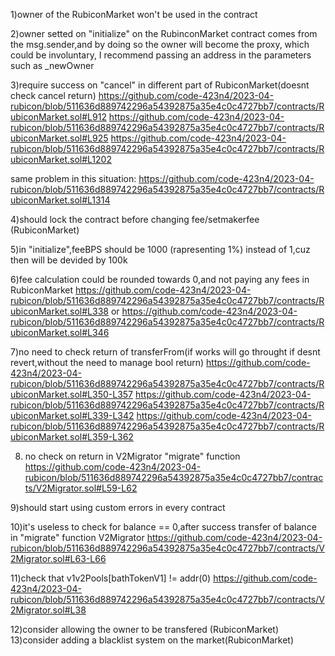 1)owner of the RubiconMarket won't be used in the contract


2)owner setted on "initialize" on the RubinconMarket contract comes from the msg.sender,and by doing so the owner will become the proxy, which could be involuntary, I recommend passing an address in the parameters such as _newOwner

3)require success on "cancel" in different part of RubiconMarket(doesnt check cancel return)
https://github.com/code-423n4/2023-04-rubicon/blob/511636d889742296a54392875a35e4c0c4727bb7/contracts/RubiconMarket.sol#L912
https://github.com/code-423n4/2023-04-rubicon/blob/511636d889742296a54392875a35e4c0c4727bb7/contracts/RubiconMarket.sol#L925
https://github.com/code-423n4/2023-04-rubicon/blob/511636d889742296a54392875a35e4c0c4727bb7/contracts/RubiconMarket.sol#L1202

same problem in this situation:
https://github.com/code-423n4/2023-04-rubicon/blob/511636d889742296a54392875a35e4c0c4727bb7/contracts/RubiconMarket.sol#L1314

4)should lock the contract before changing fee/setmakerfee (RubiconMarket)

5)in "initialize",feeBPS should be 1000 (rapresenting 1%) instead of 1,cuz then will be devided by 100k

6)fee calculation could be rounded towards 0,and not paying any fees in RubiconMarket
https://github.com/code-423n4/2023-04-rubicon/blob/511636d889742296a54392875a35e4c0c4727bb7/contracts/RubiconMarket.sol#L338
or
https://github.com/code-423n4/2023-04-rubicon/blob/511636d889742296a54392875a35e4c0c4727bb7/contracts/RubiconMarket.sol#L346

7)no need to check return of transferFrom(if works will go throught if desnt revert,without the need to manage bool return)
https://github.com/code-423n4/2023-04-rubicon/blob/511636d889742296a54392875a35e4c0c4727bb7/contracts/RubiconMarket.sol#L350-L357
https://github.com/code-423n4/2023-04-rubicon/blob/511636d889742296a54392875a35e4c0c4727bb7/contracts/RubiconMarket.sol#L339-L342
https://github.com/code-423n4/2023-04-rubicon/blob/511636d889742296a54392875a35e4c0c4727bb7/contracts/RubiconMarket.sol#L359-L362

8) no check on return in V2Migrator "migrate" function
https://github.com/code-423n4/2023-04-rubicon/blob/511636d889742296a54392875a35e4c0c4727bb7/contracts/V2Migrator.sol#L59-L62

9)should start using custom errors in every contract

10)it's useless to check for balance == 0,after success transfer of balance in "migrate" function V2Migrator
https://github.com/code-423n4/2023-04-rubicon/blob/511636d889742296a54392875a35e4c0c4727bb7/contracts/V2Migrator.sol#L63-L66

11)check that v1v2Pools[bathTokenV1] != addr(0)
https://github.com/code-423n4/2023-04-rubicon/blob/511636d889742296a54392875a35e4c0c4727bb7/contracts/V2Migrator.sol#L38

12)consider allowing the owner to be transfered (RubiconMarket)
13)consider adding a blacklist system on the market(RubiconMarket)
